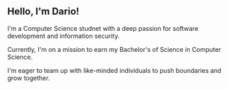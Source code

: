 ## Hello, I'm Dario!

I'm a Computer Science studnet with a deep passion for software development and information security.

Currently, I'm on a mission to earn my Bachelor's of Science in Computer Science.

I'm eager to team up with like-minded individuals to push boundaries and grow together.

